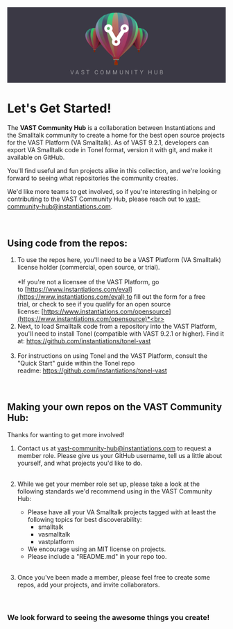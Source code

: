 <img alt="VAST Community Hub Graphic" src="assets/logo/vast-comm-hub-header.png">

# Let's Get Started!
The **VAST Community Hub** is a collaboration between Instantiations and the Smalltalk community to create a home for the best open source projects for the VAST Platform (VA Smalltalk). As of VAST 9.2.1, developers can export VA Smalltalk code in Tonel format, version it with git, and make it available on GitHub.

You'll find useful and fun projects alike in this collection, and we're looking forward to seeing what repositories the community creates.

We'd like more teams to get involved, so if you're interesting in helping or contributing to the VAST Community Hub, please reach out to vast-community-hub@instantiations.com.<br><br>
 
## Using code from the repos:

1. To use the repos here, you'll need to be a VAST Platform (VA Smalltalk) license holder (commercial, open source, or trial).
<br><br>
*If you're not a licensee of the VAST Platform, go to [https://www.instantiations.com/eval](https://www.instantiations.com/eval) to fill out the form for a free trial, or check to see if you qualify for an open source license: [https://www.instantiations.com/opensource](https://www.instantiations.com/opensource)*<br><br>
2. Next, to load Smalltalk code from a repository into the VAST Platform, you'll need to install Tonel (compatible with VAST 9.2.1 or higher). Find it at: https://github.com/instantiations/tonel-vast <br><br>
3. For instructions on using Tonel and the VAST Platform, consult the "Quick Start" guide within the Tonel repo readme: https://github.com/instantiations/tonel-vast <br><br>
 
 
## Making your own repos on the VAST Community Hub:

Thanks for wanting to get more involved!

1. Contact us at vast-community-hub@instantiations.com to request a member role. Please give us your GitHub username, tell us a little about yourself, and what projects you'd like to do.<br><br>

2. While we get your member role set up, please take a look at the following standards we'd recommend using in the VAST Community Hub:
   * Please have all your VA Smalltalk projects tagged with at least the following topics for best discoverability:
     * smalltalk
     * vasmalltalk
     * vastplatform 
   * We encourage using an MIT license on projects.
   * Please include a "README.md" in your repo too.<br><br>

3. Once you've been made a member, please feel free to create some repos, add your projects, and invite collaborators.<br><br>
 
### We look forward to seeing the awesome things you create!
